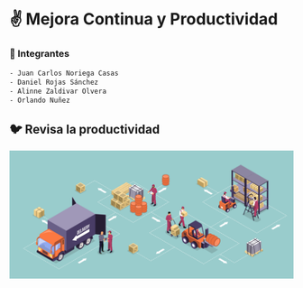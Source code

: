 # ✌️ Mejora Continua y Productividad 

### 🐧 Integrantes

~~~
- Juan Carlos Noriega Casas
- Daniel Rojas Sánchez
- Alinne Zaldivar Olvera
- Orlando Nuñez 
~~~


## 🐦 Revisa la productividad

[![](Img/produ.png)]()

